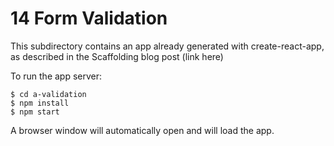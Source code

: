 # 14 Form Validation

This subdirectory contains an app already generated with create-react-app, as
described in the Scaffolding blog post (link here)

To run the app server:

```
$ cd a-validation
$ npm install
$ npm start
```

A browser window will automatically open and will load the app.

